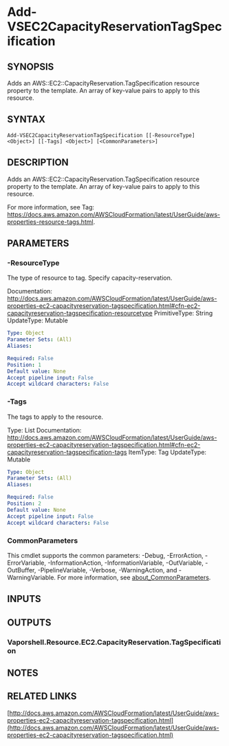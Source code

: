 # Add-VSEC2CapacityReservationTagSpecification

## SYNOPSIS
Adds an AWS::EC2::CapacityReservation.TagSpecification resource property to the template.
An array of key-value pairs to apply to this resource.

## SYNTAX

```
Add-VSEC2CapacityReservationTagSpecification [[-ResourceType] <Object>] [[-Tags] <Object>] [<CommonParameters>]
```

## DESCRIPTION
Adds an AWS::EC2::CapacityReservation.TagSpecification resource property to the template.
An array of key-value pairs to apply to this resource.

For more information, see Tag: https://docs.aws.amazon.com/AWSCloudFormation/latest/UserGuide/aws-properties-resource-tags.html.

## PARAMETERS

### -ResourceType
The type of resource to tag.
Specify capacity-reservation.

Documentation: http://docs.aws.amazon.com/AWSCloudFormation/latest/UserGuide/aws-properties-ec2-capacityreservation-tagspecification.html#cfn-ec2-capacityreservation-tagspecification-resourcetype
PrimitiveType: String
UpdateType: Mutable

```yaml
Type: Object
Parameter Sets: (All)
Aliases:

Required: False
Position: 1
Default value: None
Accept pipeline input: False
Accept wildcard characters: False
```

### -Tags
The tags to apply to the resource.

Type: List
Documentation: http://docs.aws.amazon.com/AWSCloudFormation/latest/UserGuide/aws-properties-ec2-capacityreservation-tagspecification.html#cfn-ec2-capacityreservation-tagspecification-tags
ItemType: Tag
UpdateType: Mutable

```yaml
Type: Object
Parameter Sets: (All)
Aliases:

Required: False
Position: 2
Default value: None
Accept pipeline input: False
Accept wildcard characters: False
```

### CommonParameters
This cmdlet supports the common parameters: -Debug, -ErrorAction, -ErrorVariable, -InformationAction, -InformationVariable, -OutVariable, -OutBuffer, -PipelineVariable, -Verbose, -WarningAction, and -WarningVariable. For more information, see [about_CommonParameters](http://go.microsoft.com/fwlink/?LinkID=113216).

## INPUTS

## OUTPUTS

### Vaporshell.Resource.EC2.CapacityReservation.TagSpecification
## NOTES

## RELATED LINKS

[http://docs.aws.amazon.com/AWSCloudFormation/latest/UserGuide/aws-properties-ec2-capacityreservation-tagspecification.html](http://docs.aws.amazon.com/AWSCloudFormation/latest/UserGuide/aws-properties-ec2-capacityreservation-tagspecification.html)

